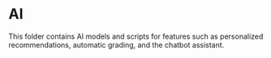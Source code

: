 # AI

This folder contains AI models and scripts for features such as personalized recommendations, automatic grading, and the chatbot assistant.
